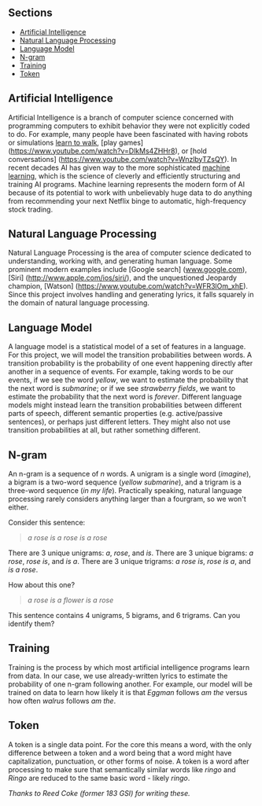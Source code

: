 ## Sections

- [Artificial Intelligence](#artificial-intelligence)
- [Natural Language Processing](#natural-language-processing)
- [Language Model](#language-model)
- [N-gram](#n-gram)
- [Training](#training)
- [Token](#token)

## Artificial Intelligence

Artificial Intelligence is a branch of computer science concerned with programming computers to exhibit behavior they were not explicitly coded to do. For example, many people have been fascinated with having robots or simulations [learn to walk](https://youtu.be/yci5FuI1ovk?t=57), [play games] (https://www.youtube.com/watch?v=DlkMs4ZHHr8), or [hold conversations] (https://www.youtube.com/watch?v=WnzlbyTZsQY). In recent decades AI has given way to the more sophisticated <a href="http://openclassroom.stanford.edu/MainFolder/VideoPage.php?course=MachineLearning&video=01.2-Introduction-WhatIsMachineLearning&speed=100" target="_blank">machine learning</a>, which is the science of cleverly and efficiently structuring and training AI programs. Machine learning represents the modern form of AI because of its potential to work with unbelievably huge data to do anything from recommending your next Netflix binge to automatic, high-frequency stock trading.

<!--
Historically, AI began as a set of techniques for enumerating and searching through a series of possibilities. While this saw [historic success](https://www.youtube.com/watch?v=NJarxpYyoFI), most interesting problems have far too many, if not infinite possibilities to examine. Eventually search-based AI gave way to the more sophisticated machine learning, which is the science of cleverly and efficiently structuring and training AI programs. Machine learning represents the modern form of AI because of its potential to work with unbelievably huge data to do anything from recommending your next Netflix binge to automatic, high-frequency stock trading. Simply put, this project is an example of machine learning and machine learning is the future.
-->

## Natural Language Processing

Natural Language Processing is the area of computer science dedicated to understanding, working with, and generating human language. Some prominent modern examples include [Google search] (www.google.com), [Siri] (http://www.apple.com/ios/siri/), and the unquestioned Jeopardy champion, [Watson] (https://www.youtube.com/watch?v=WFR3lOm_xhE). Since this project involves handling and generating lyrics, it falls squarely in the domain of natural language processing.

## Language Model

A language model is a statistical model of a set of features in a language. For this project, we will model the transition probabilities between words. A transition probability is the probability of one event happening directly after another in a sequence of events. For example, taking words to be our events, if we see the word *yellow*, we want to estimate the probability that the next word is *submarine*; or if we see *strawberry fields*, we want to estimate the probability that the next word is *forever*. Different language models might instead learn the transition probabilities between different parts of speech, different semantic properties (e.g. active/passive sentences), or perhaps just different letters. They might also not use transition probabilities at all, but rather something different. 

## N-gram

An n-gram is a sequence of *n* words. A unigram is a single word (*imagine*), a bigram is a two-word sequence (*yellow submarine*), and a trigram is a three-word sequence (*in my life*). Practically speaking, natural language processing rarely considers anything larger than a fourgram, so we won't either.

Consider this sentence:

> *a rose is a rose is a rose*

There are 3 unique unigrams: *a*, *rose*, and *is*.
There are 3 unique bigrams: *a rose*, *rose is*, and *is a*.
There are 3 unique trigrams: *a rose is*, *rose is a*, and *is a rose*.

How about this one?

> *a rose is a flower is a rose*

This sentence contains 4 unigrams, 5 bigrams, and 6 trigrams. Can you identify them?

## Training

Training is the process by which most artificial intelligence programs learn from data. In our case, we use already-written lyrics to estimate the probability of one n-gram following another. For example, our model will be trained on data to learn how likely it is that *Eggman* follows *am the* versus how often *walrus* follows *am the*. 

## Token

A token is a single data point. For the core this means a word, with the only difference between a token and a word being that a word might have capitalization, punctuation, or other forms of noise. A token is a word after processing to make sure that semantically similar words like *ringo* and *Ringo* are reduced to the same basic word - likely *ringo*.

*Thanks to Reed Coke (former 183 GSI) for writing these.*
